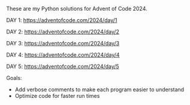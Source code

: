 These are my Python solutions for Advent of Code 2024.

DAY 1: https://adventofcode.com/2024/day/1

DAY 2: https://adventofcode.com/2024/day/2

DAY 3: https://adventofcode.com/2024/day/3

DAY 4: https://adventofcode.com/2024/day/4

DAY 5: https://adventofcode.com/2024/day/5

Goals:
- Add verbose comments to make each program easier to understand
- Optimize code for faster run times
